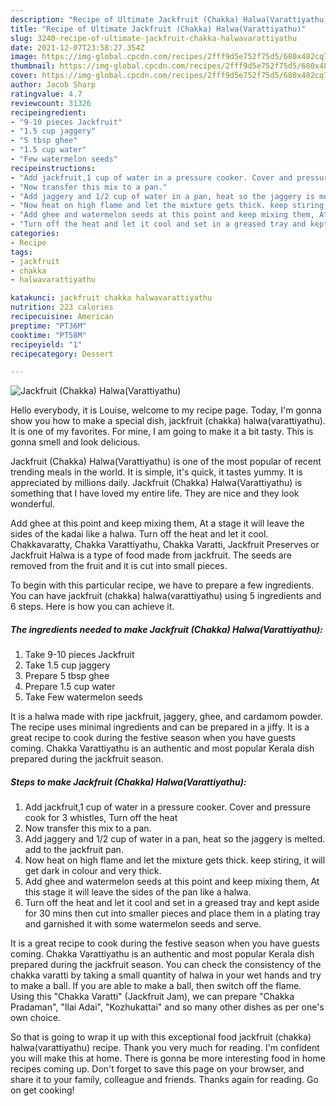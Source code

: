 ```yaml
---
description: "Recipe of Ultimate Jackfruit (Chakka) Halwa(Varattiyathu)"
title: "Recipe of Ultimate Jackfruit (Chakka) Halwa(Varattiyathu)"
slug: 3240-recipe-of-ultimate-jackfruit-chakka-halwavarattiyathu
date: 2021-12-07T23:58:27.354Z
image: https://img-global.cpcdn.com/recipes/2fff9d5e752f75d5/680x482cq70/jackfruit-chakka-halwavarattiyathu-recipe-main-photo.jpg
thumbnail: https://img-global.cpcdn.com/recipes/2fff9d5e752f75d5/680x482cq70/jackfruit-chakka-halwavarattiyathu-recipe-main-photo.jpg
cover: https://img-global.cpcdn.com/recipes/2fff9d5e752f75d5/680x482cq70/jackfruit-chakka-halwavarattiyathu-recipe-main-photo.jpg
author: Jacob Sharp
ratingvalue: 4.7
reviewcount: 31326
recipeingredient:
- "9-10 pieces Jackfruit"
- "1.5 cup jaggery"
- "5 tbsp ghee"
- "1.5 cup water"
- "Few watermelon seeds"
recipeinstructions:
- "Add jackfruit,1 cup of water in a pressure cooker. Cover and pressure cook for 3 whistles, Turn off the heat"
- "Now transfer this mix to a pan."
- "Add jaggery and 1/2 cup of water in a pan, heat so the jaggery is melted. add to the jackfruit pan."
- "Now heat on high flame and let the mixture gets thick. keep stiring, it will get dark in colour and very thick."
- "Add ghee and watermelon seeds at this point and keep mixing them, At this stage it will leave the sides of the pan like a halwa."
- "Turn off the heat and let it cool and set in a greased tray and kept aside for 30 mins then cut into smaller pieces and place them in a plating tray and garnished it with some watermelon seeds and serve."
categories:
- Recipe
tags:
- jackfruit
- chakka
- halwavarattiyathu

katakunci: jackfruit chakka halwavarattiyathu 
nutrition: 223 calories
recipecuisine: American
preptime: "PT36M"
cooktime: "PT58M"
recipeyield: "1"
recipecategory: Dessert

---
```



![Jackfruit (Chakka) Halwa(Varattiyathu)](https://img-global.cpcdn.com/recipes/2fff9d5e752f75d5/680x482cq70/jackfruit-chakka-halwavarattiyathu-recipe-main-photo.jpg)

Hello everybody, it is Louise, welcome to my recipe page. Today, I'm gonna show you how to make a special dish, jackfruit (chakka) halwa(varattiyathu). It is one of my favorites. For mine, I am going to make it a bit tasty. This is gonna smell and look delicious.

Jackfruit (Chakka) Halwa(Varattiyathu) is one of the most popular of recent trending meals in the world. It is simple, it's quick, it tastes yummy. It is appreciated by millions daily. Jackfruit (Chakka) Halwa(Varattiyathu) is something that I have loved my entire life. They are nice and they look wonderful.

Add ghee at this point and keep mixing them, At a stage it will leave the sides of the kadai like a halwa. Turn off the heat and let it cool. Chakkavaratty, Chakka Varattiyathu, Chakka Varatti, Jackfruit Preserves or Jackfruit Halwa is a type of food made from jackfruit. The seeds are removed from the fruit and it is cut into small pieces.


To begin with this particular recipe, we have to prepare a few ingredients. You can have jackfruit (chakka) halwa(varattiyathu) using 5 ingredients and 6 steps. Here is how you can achieve it.

<!--inarticleads1-->

##### The ingredients needed to make Jackfruit (Chakka) Halwa(Varattiyathu):

1. Take 9-10 pieces Jackfruit
1. Take 1.5 cup jaggery
1. Prepare 5 tbsp ghee
1. Prepare 1.5 cup water
1. Take Few watermelon seeds


It is a halwa made with ripe jackfruit, jaggery, ghee, and cardamom powder. The recipe uses minimal ingredients and can be prepared in a jiffy. It is a great recipe to cook during the festive season when you have guests coming. Chakka Varattiyathu is an authentic and most popular Kerala dish prepared during the jackfruit season. 

<!--inarticleads2-->

##### Steps to make Jackfruit (Chakka) Halwa(Varattiyathu):

1. Add jackfruit,1 cup of water in a pressure cooker. Cover and pressure cook for 3 whistles, Turn off the heat
1. Now transfer this mix to a pan.
1. Add jaggery and 1/2 cup of water in a pan, heat so the jaggery is melted. add to the jackfruit pan.
1. Now heat on high flame and let the mixture gets thick. keep stiring, it will get dark in colour and very thick.
1. Add ghee and watermelon seeds at this point and keep mixing them, At this stage it will leave the sides of the pan like a halwa.
1. Turn off the heat and let it cool and set in a greased tray and kept aside for 30 mins then cut into smaller pieces and place them in a plating tray and garnished it with some watermelon seeds and serve.


It is a great recipe to cook during the festive season when you have guests coming. Chakka Varattiyathu is an authentic and most popular Kerala dish prepared during the jackfruit season. You can check the consistency of the chakka varatti by taking a small quantity of halwa in your wet hands and try to make a ball. If you are able to make a ball, then switch off the flame. Using this &#34;Chakka Varatti&#34; (Jackfruit Jam), we can prepare &#34;Chakka Pradaman&#34;, &#34;Ilai Adai&#34;, &#34;Kozhukattai&#34; and so many other dishes as per one&#39;s own choice. 

So that is going to wrap it up with this exceptional food jackfruit (chakka) halwa(varattiyathu) recipe. Thank you very much for reading. I'm confident you will make this at home. There is gonna be more interesting food in home recipes coming up. Don't forget to save this page on your browser, and share it to your family, colleague and friends. Thanks again for reading. Go on get cooking!
